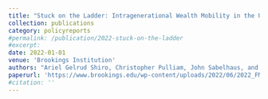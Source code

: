 ```yaml
---
title: "Stuck on the Ladder: Intragenerational Wealth Mobility in the United States"
collection: publications
category: policyreports
#permalink: /publication/2022-stuck-on-the-ladder
#excerpt:
date: 2022-01-01
venue: 'Brookings Institution'
authors: "Ariel Gelrud Shiro, Christopher Pulliam, John Sabelhaus, and Ember Smith"
paperurl: 'https://www.brookings.edu/wp-content/uploads/2022/06/2022_FMCI_IntragenerationalWealthMobility_FINAL.pdf'
#citation: ''
---
```

